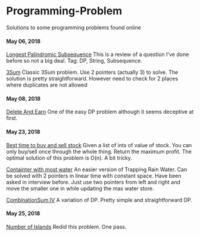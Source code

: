 # Programming-Problem

Solutions to some programming problems found online


#### May 06, 2018
[Longest Palindromic Subsequence](https://leetcode.com/problems/longest-palindromic-subsequence/description/)
This is a review of a question I've done before so not a big deal. 
Tag: DP, String, Subsequence.


[3Sum](https://fizzbuzzed.com/top-interview-questions-1/#twopointerm)
Classic 3Sum problem. Use 2 pointers (actually 3) to solve. The solution is pretty straightforward. However need to check for 2 places where duplicates are not allowed


#### May 08, 2018

[Delete And Earn](https://leetcode.com/problems/delete-and-earn/description/)
One of the easy DP problem although it seems deceptive at first. 

#### May 23, 2018

[Best time to buy and sell stock](https://leetcode.com/problems/best-time-to-buy-and-sell-stock/description/)
Given a list of ints of value of stock. You can only buy/sell once through the whole thing. Return the maximum profit.
The optimal solution of this problem is O(n). A bit tricky.

[Containter with most water](https://leetcode.com/problems/container-with-most-water/description/)
An easier version of Trapping Rain Water. Can be solved with 2 pointers in linear time with constant space. Have been asked in interview before.
Just use two pointers from left and right and move the smaller one in while updating the max water store.

[CombinationSum IV](https://leetcode.com/problems/combination-sum-iv/description/)
A variation of DP. Pretty simple and straightforward DP.

#### May 25, 2018

[Number of Islands](https://leetcode.com/problems/number-of-islands/description/)
Redid this problem. One pass.